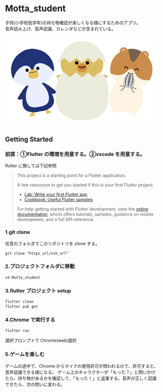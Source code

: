 # Motta_student

子供(小学校低学年)の持ち物確認が楽しくなる様にするためのアプリ。<br>音声読み上げ、音声認識、カレンダなどが含まれている。

![Mottuin](./assets/images/start_page.png)

## Getting Started

### 前提：①Flutter の環境を用意する。②vscode を用意する。

flutter に関しては下記参照

> This project is a starting point for a Flutter application.
>
> A few resources to get you started if this is your first Flutter project:
>
> - [Lab: Write your first Flutter app](https://docs.flutter.dev/get-started/codelab)
> - [Cookbook: Useful Flutter samples](https://docs.flutter.dev/cookbook)
>
> For help getting started with Flutter development, view the
> [online documentation](https://docs.flutter.dev/), which offers tutorials,
> samples, guidance on mobile development, and a full API reference.

### 1.git clone

任意のフォルダでこのリポジトリを clone する。

```shell
git clone "https_url/ssh_url"
```

### 2.プロジェクトフォルダに移動

```shell
cd Motta_student
```

### 3.flutter プロジェクト setup

```shell
flutter clean
flutter pub get
```

### 4.Chrome で実行する

```shell
flutter run
```

選択プロンプトで Chrome(web)選択

### 5.ゲームを楽しむ

ゲームの途中で、Chrome からマイクの使用許可が問われるので、許可すると、音声認識できる様になる。
ゲーム上のキャラクターが「もった？」と問いかけたら、持ち物があるかを確認して、「もった！」と返事する。音声が正しく認識できたら、次の問いに変わる。

##
